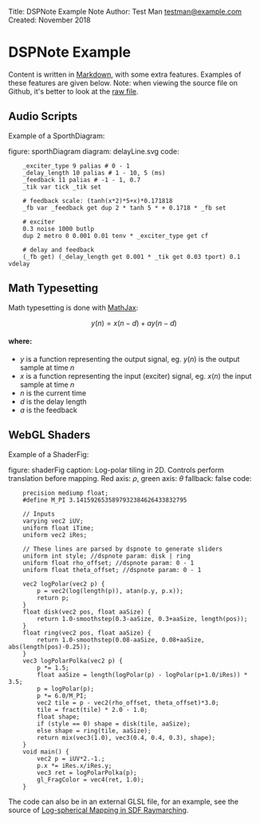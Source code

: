 Title: DSPNote Example Note
Author: Test Man <testman@example.com>
Created: November 2018

# DSPNote Example

Content is written in [Markdown](https://daringfireball.net/projects/markdown/syntax), with some extra features. Examples of these features are given below. Note: when viewing the source file on Github, it's better to look at the [raw file](https://raw.githubusercontent.com/pac-dev/dspnote/master/example/content/exampleNote.md).


## Audio Scripts

Example of a SporthDiagram:

figure: sporthDiagram
diagram: delayLine.svg
code:
```
	_exciter_type 9 palias # 0 - 1
	_delay_length 10 palias # 1 - 10, 5 (ms)
	_feedback 11 palias # -1 - 1, 0.7
	_tik var tick _tik set
	
	# feedback scale: (tanh(x*2)*5+x)*0.171818
	_fb var _feedback get dup 2 * tanh 5 * + 0.1718 * _fb set
	
	# exciter
	0.3 noise 1000 butlp
	dup 2 metro 0 0.001 0.01 tenv * _exciter_type get cf
	
	# delay and feedback
	(_fb get) (_delay_length get 0.001 * _tik get 0.03 tport) 0.1 vdelay
```


## Math Typesetting

Math typesetting is done with [MathJax](https://www.mathjax.org/):

$$
y(n) = x(n-d) + ay(n-d)
$$

#### where:

- $y$ is a function representing the output signal, eg. $y(n)$ is the output sample at time $n$
- $x$ is a function representing the input (exciter) signal, eg. $x(n)$ the input sample at time $n$
- $n$ is the current time
- $d$ is the delay length
- $a$ is the feedback


## WebGL Shaders

Example of a ShaderFig:

figure: shaderFig
caption: Log-polar tiling in 2D. Controls perform translation before mapping. Red axis: $\rho$, green axis: $\theta$
fallback: false
code:
```
	precision mediump float;
	#define M_PI 3.1415926535897932384626433832795
	
	// Inputs
	varying vec2 iUV;
	uniform float iTime;
	uniform vec2 iRes;
	
	// These lines are parsed by dspnote to generate sliders
	uniform int style; //dspnote param: disk | ring
	uniform float rho_offset; //dspnote param: 0 - 1
	uniform float theta_offset; //dspnote param: 0 - 1
	
	vec2 logPolar(vec2 p) {
		p = vec2(log(length(p)), atan(p.y, p.x));
		return p;
	}
	float disk(vec2 pos, float aaSize) {
		return 1.0-smoothstep(0.3-aaSize, 0.3+aaSize, length(pos));
	}
	float ring(vec2 pos, float aaSize) {
		return 1.0-smoothstep(0.08-aaSize, 0.08+aaSize, abs(length(pos)-0.25));
	}
	vec3 logPolarPolka(vec2 p) {
		p *= 1.5;
		float aaSize = length(logPolar(p) - logPolar(p+1.0/iRes)) * 3.5;
		p = logPolar(p);
		p *= 6.0/M_PI;
		vec2 tile = p - vec2(rho_offset, theta_offset)*3.0;
		tile = fract(tile) * 2.0 - 1.0;
		float shape;
		if (style == 0) shape = disk(tile, aaSize);
		else shape = ring(tile, aaSize);
		return mix(vec3(1.0), vec3(0.4, 0.4, 0.3), shape);
	}
	void main() {
		vec2 p = iUV*2.-1.;
		p.x *= iRes.x/iRes.y;
		vec3 ret = logPolarPolka(p);
		gl_FragColor = vec4(ret, 1.0);
	}
```

The code can also be in an external GLSL file, for an example, see the source of [Log-spherical Mapping in SDF Raymarching](https://github.com/pac-dev/notes/tree/master/content).
